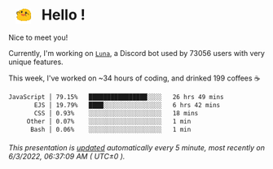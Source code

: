 <h1>   <img src="./spoinky.gif" style="vertical-align:middle;" width="30px">   Hello ! </h1>

Nice to meet you!

Currently, I'm working on <a href='https://github.com/Asgarrrr/Luna'>`Luna`</a>, a Discord bot used by 73056 users with very unique features.

This week, I've worked on ~34 hours of coding, and drinked 199 coffees ☕

```
JavaScript │ 79.15%   ████████████████░░░░   26 hrs 49 mins
       EJS │ 19.79%   ████░░░░░░░░░░░░░░░░   6 hrs 42 mins
       CSS │ 0.93%    ░░░░░░░░░░░░░░░░░░░░   18 mins
     Other │ 0.07%    ░░░░░░░░░░░░░░░░░░░░   1 min
      Bash │ 0.06%    ░░░░░░░░░░░░░░░░░░░░   1 min
```

###### This presentation is [updated](https://github.com/Asgarrrr) automatically every 5 minute, most recently on 6/3/2022, 06:37:09 AM ( UTC±0 ).